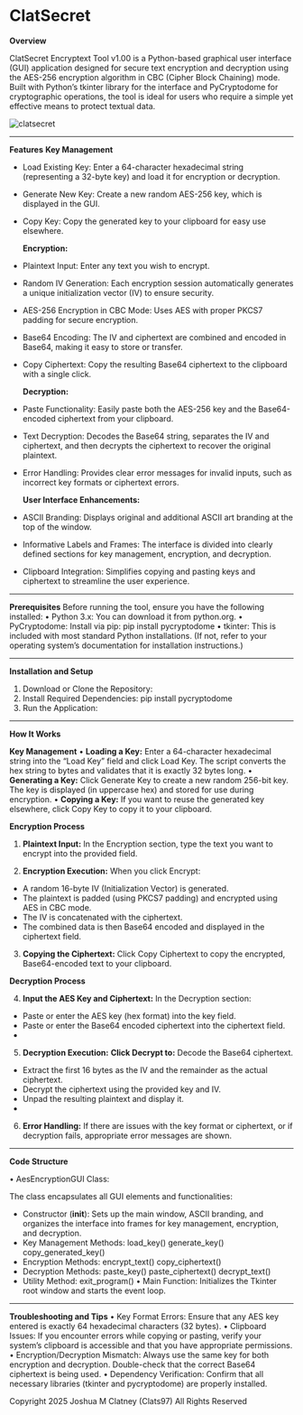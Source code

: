 # ClatSecret

**Overview**

ClatSecret Encryptext Tool v1.00 is a Python-based graphical user interface (GUI) application designed for secure text encryption and decryption using the AES-256 encryption algorithm in CBC (Cipher Block Chaining) mode. Built with Python’s tkinter library for the interface and PyCryptodome for cryptographic operations, the tool is ideal for users who require a simple yet effective means to protect textual data.


![clatsecret](https://github.com/user-attachments/assets/09e9833c-c372-45ed-8c76-53a04fbc2eb6)

________________________________________

**Features**
	**Key Management**
- Load Existing Key: Enter a 64-character hexadecimal string (representing a 32-byte key) and load it for encryption or decryption.
-	Generate New Key: Create a new random AES-256 key, which is displayed in the GUI.
-	Copy Key: Copy the generated key to your clipboard for easy use elsewhere.

	**Encryption:**
-	Plaintext Input: Enter any text you wish to encrypt.
-	Random IV Generation: Each encryption session automatically generates a unique initialization vector (IV) to ensure security.
-	AES-256 Encryption in CBC Mode: Uses AES with proper PKCS7 padding for secure encryption.
-	Base64 Encoding: The IV and ciphertext are combined and encoded in Base64, making it easy to store or transfer.
-	Copy Ciphertext: Copy the resulting Base64 ciphertext to the clipboard with a single click.

 	**Decryption:**
-	Paste Functionality: Easily paste both the AES-256 key and the Base64-encoded ciphertext from your clipboard.
-	Text Decryption: Decodes the Base64 string, separates the IV and ciphertext, and then decrypts the ciphertext to recover the original plaintext.
-	Error Handling: Provides clear error messages for invalid inputs, such as incorrect key formats or ciphertext errors.

 	**User Interface Enhancements:**
-	ASCII Branding: Displays original and additional ASCII art branding at the top of the window.
-	Informative Labels and Frames: The interface is divided into clearly defined sections for key management, encryption, and decryption.
-	Clipboard Integration: Simplifies copying and pasting keys and ciphertext to streamline the user experience.
________________________________________
**Prerequisites**
Before running the tool, ensure you have the following installed:
•	Python 3.x: You can download it from python.org.
•	PyCryptodome: Install via pip: 
pip install pycryptodome
•	tkinter: This is included with most standard Python installations. (If not, refer to your operating system’s documentation for installation instructions.)

________________________________________

**Installation and Setup**
1.	Download or Clone the Repository:
2.  Install Required Dependencies:
pip install pycryptodome
3.	Run the Application:

________________________________________
**How It Works**

**Key Management**
•	**Loading a Key:**
Enter a 64-character hexadecimal string into the “Load Key” field and click Load Key. The script converts the hex string to bytes and validates that it is exactly 32 bytes long.
•	**Generating a Key:**
Click Generate Key to create a new random 256-bit key. The key is displayed (in uppercase hex) and stored for use during encryption.
•	**Copying a Key:**
If you want to reuse the generated key elsewhere, click Copy Key to copy it to your clipboard.

**Encryption Process**

1.	**Plaintext Input:**
In the Encryption section, type the text you want to encrypt into the provided field.

2.	**Encryption Execution:**
When you click Encrypt:
-	A random 16-byte IV (Initialization Vector) is generated.
-	The plaintext is padded (using PKCS7 padding) and encrypted using AES in CBC mode.
-	The IV is concatenated with the ciphertext.
-	The combined data is then Base64 encoded and displayed in the ciphertext field.

3.	**Copying the Ciphertext:**
Click Copy Ciphertext to copy the encrypted, Base64-encoded text to your clipboard.

**Decryption Process**

4.	**Input the AES Key and Ciphertext:**
In the Decryption section:
-	Paste or enter the AES key (hex format) into the key field.
-	Paste or enter the Base64 encoded ciphertext into the ciphertext field.
-	
5.	**Decryption Execution:**
**Click Decrypt to:**
Decode the Base64 ciphertext.
-	Extract the first 16 bytes as the IV and the remainder as the actual ciphertext.
-	Decrypt the ciphertext using the provided key and IV.
-	Unpad the resulting plaintext and display it.
-	
6.	**Error Handling:**
If there are issues with the key format or ciphertext, or if decryption fails, appropriate error messages are shown.

________________________________________

**Code Structure**

•	AesEncryptionGUI Class:

The class encapsulates all GUI elements and functionalities:
- Constructor (__init__): Sets up the main window, ASCII branding, and organizes the interface into frames for key management, encryption, and decryption.
-	Key Management Methods: 
	load_key()
	generate_key()
	copy_generated_key()
-	Encryption Methods: 
	encrypt_text()
	copy_ciphertext()
-	Decryption Methods: 
	paste_key()
	paste_ciphertext()
  decrypt_text()
-	Utility Method: 
	exit_program()
•	Main Function:
Initializes the Tkinter root window and starts the event loop.

________________________________________

**Troubleshooting and Tips**
•	Key Format Errors:
Ensure that any AES key entered is exactly 64 hexadecimal characters (32 bytes).
•	Clipboard Issues:
If you encounter errors while copying or pasting, verify your system’s clipboard is accessible and that you have appropriate permissions.
•	Encryption/Decryption Mismatch:
Always use the same key for both encryption and decryption. Double-check that the correct Base64 ciphertext is being used.
•	Dependency Verification:
Confirm that all necessary libraries (tkinter and pycryptodome) are properly installed.

Copyright 2025 Joshua M Clatney (Clats97) All Rights Reserved


